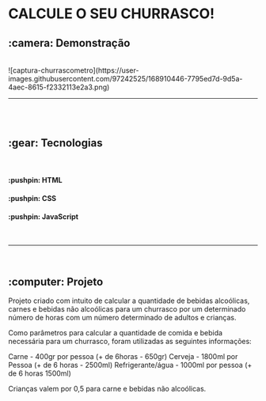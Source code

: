 # CALCULE O SEU CHURRASCO!

<h2> :camera: Demonstração </h2>
<br>  
![captura-churrascometro](https://user-images.githubusercontent.com/97242525/168910446-7795ed7d-9d5a-4aec-8615-f2332113e2a3.png)
 <br>
 <hr>
 <br>
 <br>
 <h2> :gear: Tecnologias </h2>
 <br>
    <h4> :pushpin: HTML </h4>
    <h4> :pushpin: CSS </h4>
    <h4> :pushpin: JavaScript </h4>
 <br>
 <hr>
 <br> 
 <h2> :computer: Projeto </h2>
 <p> Projeto criado com intuito de calcular a quantidade de bebidas alcoólicas, carnes e bebidas não alcoólicas para um churrasco por um determinado número de horas com um número determinado de adultos e crianças.

Como parâmetros para calcular a quantidade de comida e bebida necessária para um churrasco, foram utilizadas as seguintes informações:

Carne - 400gr por pessoa (+ de 6horas - 650gr)
Cerveja - 1800ml por Pessoa (+ de 6 horas - 2500ml)
Refrigerante/água - 1000ml por pessoa (+ de 6 horas 1500ml)

Crianças valem por 0,5 para carne e bebidas não alcoólicas.</p>
   
